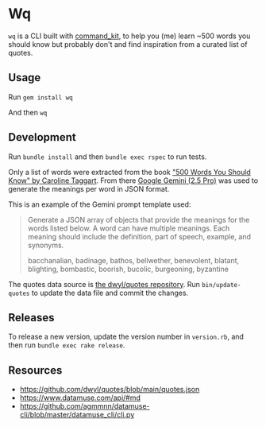 # Wq

`wq` is a CLI built with [command_kit](https://github.com/postmodern/command_kit.rb), to help you (me) learn ~500 words you should know but probably don't and find inspiration from a curated list of quotes.

## Usage

Run `gem install wq`

And then `wq`

## Development

Run `bundle install` and then `bundle exec rspec` to run tests.

Only a list of words were extracted from the book ["500 Words You Should Know" by Caroline Taggart](https://www.goodreads.com/book/show/23359837-500-words-you-should-know). From there [Google Gemini (2.5 Pro)](https://gemini.google.com) was used to generate the meanings per word in JSON format.

This is an example of the Gemini prompt template used:
> Generate a JSON array of objects that provide the meanings for the words listed below. A word can have multiple meanings. Each meaning should include the definition, part of speech, example, and synonyms.
>
> bacchanalian, badinage, bathos, bellwether, benevolent, blatant, blighting, bombastic, boorish, bucolic, burgeoning, byzantine

The quotes data source is [the dwyl/quotes repository](https://github.com/dwyl/quotes/blob/main/quotes.json). Run `bin/update-quotes` to update the data file and commit the changes.

## Releases

To release a new version, update the version number in `version.rb`, and then run `bundle exec rake release`.

## Resources

- https://github.com/dwyl/quotes/blob/main/quotes.json
- https://www.datamuse.com/api/#md
- https://github.com/agmmnn/datamuse-cli/blob/master/datamuse_cli/cli.py
